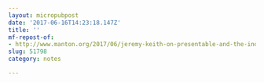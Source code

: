 ```yaml
---
layout: micropubpost
date: '2017-06-16T14:23:18.147Z'
title: ''
mf-repost-of:
- http://www.manton.org/2017/06/jeremy-keith-on-presentable-and-the-indieweb.html
slug: 51798
category: notes

---
```

